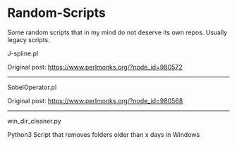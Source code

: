 # Random-Scripts

Some random scripts that in my mind do not deserve its own repos. Usually legacy scripts.

J-spline.pl 

Original post: https://www.perlmonks.org/?node_id=980572

--------------------------------------------------------

SobelOperator.pl

Original post: https://www.perlmonks.org/?node_id=980568

--------------------------------------------------------

win_dir_cleaner.py

Python3 Script that removes folders older than x days in Windows
